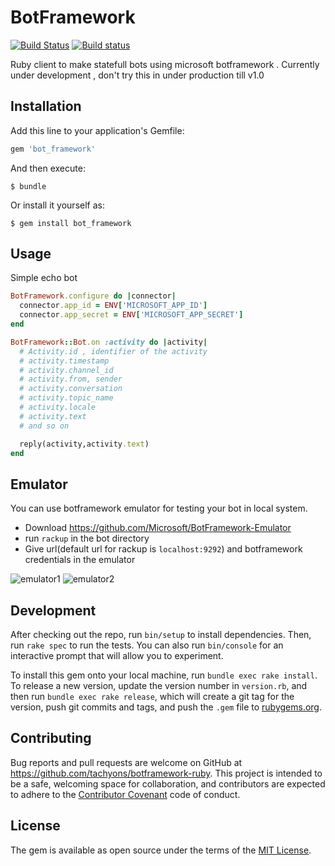 # BotFramework

[![Build Status](https://travis-ci.org/tachyons/botframework-ruby.svg?branch=master)](https://travis-ci.org/tachyons/botframework-ruby)
[![Build status](https://ci.appveyor.com/api/projects/status/fdbwdbvv3viswwec?svg=true)](https://ci.appveyor.com/project/tachyons/botframework-ruby)

Ruby client to make statefull bots using microsoft botframework . Currently under development , don't try this in under production till v1.0

## Installation

Add this line to your application's Gemfile:

```ruby
gem 'bot_framework'
```

And then execute:

    $ bundle

Or install it yourself as:

    $ gem install bot_framework

## Usage

Simple echo bot
```ruby
BotFramework.configure do |connector|
  connector.app_id = ENV['MICROSOFT_APP_ID']
  connector.app_secret = ENV['MICROSOFT_APP_SECRET']
end

BotFramework::Bot.on :activity do |activity|
  # Activity.id , identifier of the activity
  # activity.timestamp
  # activity.channel_id
  # activity.from, sender 
  # activity.conversation
  # activity.topic_name
  # activity.locale
  # activity.text
  # and so on

  reply(activity,activity.text)
end

```

## Emulator

You can use botframework emulator for testing your bot in local system.
* Download https://github.com/Microsoft/BotFramework-Emulator
* run `rackup` in the bot directory
* Give url(default url for rackup is `localhost:9292`) and botframework credentials in the emulator

![emulator1](images/emulator1.png)
![emulator2](images/emulator2.png)

## Development

After checking out the repo, run `bin/setup` to install dependencies. Then, run `rake spec` to run the tests. You can also run `bin/console` for an interactive prompt that will allow you to experiment.

To install this gem onto your local machine, run `bundle exec rake install`. To release a new version, update the version number in `version.rb`, and then run `bundle exec rake release`, which will create a git tag for the version, push git commits and tags, and push the `.gem` file to [rubygems.org](https://rubygems.org).

## Contributing

Bug reports and pull requests are welcome on GitHub at https://github.com/tachyons/botframework-ruby. This project is intended to be a safe, welcoming space for collaboration, and contributors are expected to adhere to the [Contributor Covenant](http://contributor-covenant.org) code of conduct.


## License

The gem is available as open source under the terms of the [MIT License](http://opensource.org/licenses/MIT).

